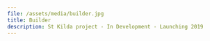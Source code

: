 ```yaml
---
file: /assets/media/builder.jpg
title: Builder
description: St Kilda project - In Development - Launching 2019
---
```


